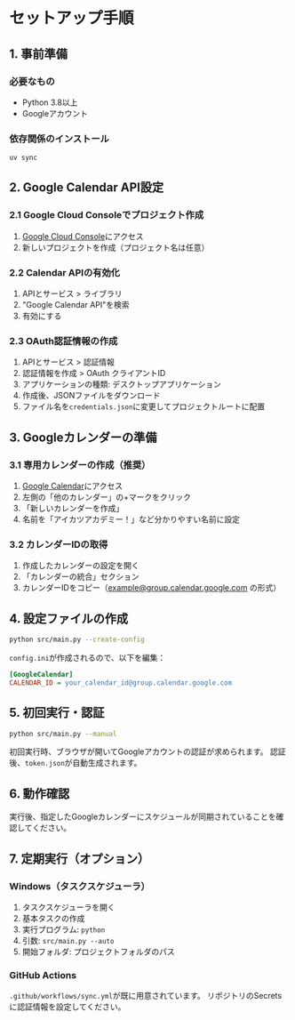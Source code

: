 # セットアップ手順

## 1. 事前準備

### 必要なもの
- Python 3.8以上
- Googleアカウント

### 依存関係のインストール
```bash
uv sync
```

## 2. Google Calendar API設定

### 2.1 Google Cloud Consoleでプロジェクト作成
1. [Google Cloud Console](https://console.cloud.google.com/)にアクセス
2. 新しいプロジェクトを作成（プロジェクト名は任意）

### 2.2 Calendar APIの有効化
1. APIとサービス > ライブラリ
2. "Google Calendar API"を検索
3. 有効にする

### 2.3 OAuth認証情報の作成
1. APIとサービス > 認証情報
2. 認証情報を作成 > OAuth クライアントID
3. アプリケーションの種類: デスクトップアプリケーション
4. 作成後、JSONファイルをダウンロード
5. ファイル名を`credentials.json`に変更してプロジェクトルートに配置

## 3. Googleカレンダーの準備

### 3.1 専用カレンダーの作成（推奨）
1. [Google Calendar](https://calendar.google.com/)にアクセス
2. 左側の「他のカレンダー」の+マークをクリック
3. 「新しいカレンダーを作成」
4. 名前を「アイカツアカデミー！」など分かりやすい名前に設定

### 3.2 カレンダーIDの取得
1. 作成したカレンダーの設定を開く
2. 「カレンダーの統合」セクション
3. カレンダーIDをコピー（example@group.calendar.google.com の形式）

## 4. 設定ファイルの作成

```bash
python src/main.py --create-config
```

`config.ini`が作成されるので、以下を編集：

```ini
[GoogleCalendar]
CALENDAR_ID = your_calendar_id@group.calendar.google.com
```

## 5. 初回実行・認証

```bash
python src/main.py --manual
```

初回実行時、ブラウザが開いてGoogleアカウントの認証が求められます。
認証後、`token.json`が自動生成されます。

## 6. 動作確認

実行後、指定したGoogleカレンダーにスケジュールが同期されていることを確認してください。

## 7. 定期実行（オプション）

### Windows（タスクスケジューラ）
1. タスクスケジューラを開く
2. 基本タスクの作成
3. 実行プログラム: `python`
4. 引数: `src/main.py --auto`
5. 開始フォルダ: プロジェクトフォルダのパス

### GitHub Actions
`.github/workflows/sync.yml`が既に用意されています。
リポジトリのSecretsに認証情報を設定してください。 